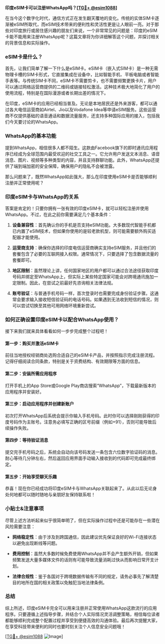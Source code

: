 **印度eSIM卡可以注册WhatsApp吗？[[TG💪+ @esim1088](https://t.me/s/esim1088)]**

在当今这个数字化时代，通信方式正在发生翻天覆地的变化。传统的实体SIM卡逐渐被eSIM所取代，而eSIM技术带来的便利性和灵活性更是让人眼前一亮。对于那些对印度旅行或居住感兴趣的朋友们来说，一个非常常见的问题是：印度的eSIM卡能不能用来注册WhatsApp呢？这篇文章将为你详细解答这个问题，并探讨相关的背景信息和实际操作。

### eSIM卡是什么？

首先，让我们简单了解一下什么是eSIM卡。eSIM卡（嵌入式SIM卡）是一种无需物理卡槽的SIM卡形式，它直接集成在设备中，比如智能手机、平板电脑或者智能手表等。与传统SIM卡不同，eSIM卡不需要剪卡，也不需要频繁更换卡片，用户可以通过网络运营商提供的二维码或链接轻松激活。这种技术极大地简化了用户的使用流程，特别是在国际漫游或者长期出差的情况下。

在印度，eSIM卡的应用已经相当普及。无论是本地居民还是外来游客，都可以通过各大电信运营商如Airtel、Jio以及Vodafone Idea等申请eSIM服务。这些运营商不仅提供基础的语音通话和数据流量服务，还支持多种国际应用的接入，包括我们今天要讨论的WhatsApp。

### WhatsApp的基本功能

提到WhatsApp，相信很多人都不陌生。这款由Facebook旗下的即时通讯应用程序已经成为全球范围内最受欢迎的社交工具之一。它允许用户发送文本消息、语音消息、图片、视频等多种类型的内容，并且支持群聊功能。此外，WhatsApp还提供了端到端加密的安全保障，确保用户的隐私不会被泄露。

那么问题来了，既然WhatsApp如此强大，那么在印度使用eSIM卡是否能够顺利注册并正常使用呢？

### 印度eSIM卡与WhatsApp的关系

答案是肯定的！只要你拥有一张有效的印度eSIM卡，就可以轻松注册并使用WhatsApp。不过，在此之前你需要满足几个基本条件：

1. **设备兼容性**：首先确认你的手机是否支持eSIM功能。大多数现代智能手机都已内置了eSIM技术，但如果你使用的是较老款机型，则可能需要额外购买适配器才能使用。
   
2. **运营商支持**：确保你选择的印度电信运营商确实支持eSIM服务，并且他们的套餐包含了必要的互联网接入权限。通常情况下，只要选择了包含数据流量的套餐即可。

3. **地区限制**：虽然理论上讲，任何国家地区的用户都可以通过合法途径获取印度号码并绑定至WhatsApp上，但实际上某些特定国家可能会对跨境通讯施加一定限制。因此，在尝试之前最好先咨询相关法律法规。

4. **账号验证**：与普通手机号码一样，首次登录时也需要完成身份验证步骤。这通常会要求输入接收短信验证码的电话号码。如果遇到无法收到短信的情况，则可以尝试切换至其他可用网络环境重新尝试。

### 如何正确设置印度eSIM卡以配合WhatsApp使用？

接下来我们就来具体看看如何一步步完成整个过程吧！

#### 第一步：购买并激活eSIM卡
前往当地授权经销商处选购合适自己的eSIM卡产品，并按照指示完成注册流程。记得仔细阅读合同条款，特别是关于资费结构、有效期限等方面的信息。

#### 第二步：安装所需应用程序
打开手机上的App Store或Google Play商店搜索“WhatsApp”，下载最新版本的应用程序并安装好。

#### 第三步：启动应用程序并创建新账户
初次打开WhatsApp后系统会提示你输入手机号码。此时你可以选择刚刚获得的印度号码作为主账号。注意务必填写正确的区号前缀（例如+91），否则可能导致后续操作失败。

#### 第四步：等待验证消息
提交完手机号码之后，系统会自动向该号码发送一条包含六位数字验证码的消息。耐心等待几分钟左右，然后返回应用界面手动输入接收到的代码即可完成最终绑定。

#### 第五步：开始享受聊天乐趣
恭喜！现在你已经成功将印度eSIM卡与WhatsApp关联起来了。从此以后无论身处何地都可以随时随地与亲朋好友保持联系啦！

### 小贴士&注意事项

尽管上述方法听起来似乎很简单明了，但在实际操作过程中还是可能存在一些潜在风险需要注意：

- **网络稳定性**：由于涉及到跨国通信，因此建议优先保证良好的Wi-Fi连接状态以避免出现断线等问题。
  
- **费用控制**：虽然大多数时候免费使用WhatsApp并不会产生额外开销，但如果频繁发送大量多媒体文件的话则有可能导致流量消耗过快从而影响日常开支计划。

- **法律合规性**：鉴于各国对于跨境数据传输有不同的规定，请务必事先了解清楚目的地所在国的相关政策以免触犯当地法律条例。

### 总结

综上所述，印度eSIM卡完全可以用来注册并正常使用WhatsApp这款流行的应用程序。只要遵循上述指导步骤，并结合个人实际情况灵活调整策略，相信每位读者都能够顺利完成整个配置过程并享受到便捷高效的沟通体验。最后再次提醒大家，在享受科技带来便利的同时也要时刻关注个人信息安全问题哦！

[[TG💪+ @esim1088](https://t.me/s/esim1088) ![Image](https://i.postimg.cc/4NQfJmqS/Snipaste-2025-05-13-00-14-12.png)]